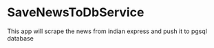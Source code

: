 # SaveNewsToDbService
This app will scrape the news from indian express and push it to pgsql database
